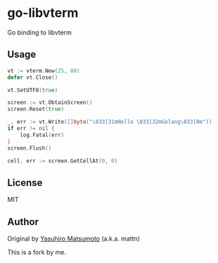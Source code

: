 # go-libvterm

Go binding to libvterm

## Usage

```go
vt := vterm.New(25, 80)
defer vt.Close()

vt.SetUTF8(true)

screen := vt.ObtainScreen()
screen.Reset(true)

_, err := vt.Write([]byte("\033[31mHello \033[32mGolang\033[0m"))
if err != nil {
	log.Fatal(err)
}
screen.Flush()

cell, err := screen.GetCellAt(0, 0)
```

## License

MIT

## Author

Original by [Yasuhiro Matsumoto](https://github.com/mattn/go-libvterm) (a.k.a. mattn)

This is a fork by me.
